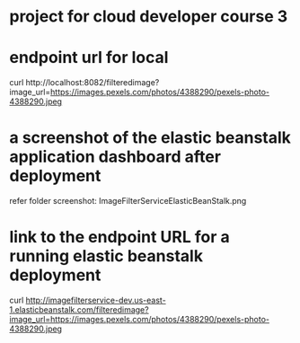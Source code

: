 # project for cloud developer course 3

# endpoint url for local
curl http://localhost:8082/filteredimage?image_url=https://images.pexels.com/photos/4388290/pexels-photo-4388290.jpeg

# a screenshot of the elastic beanstalk application dashboard after deployment
refer folder screenshot: ImageFilterServiceElasticBeanStalk.png

# link to the endpoint URL for a running elastic beanstalk deployment
curl http://imagefilterservice-dev.us-east-1.elasticbeanstalk.com/filteredimage?image_url=https://images.pexels.com/photos/4388290/pexels-photo-4388290.jpeg